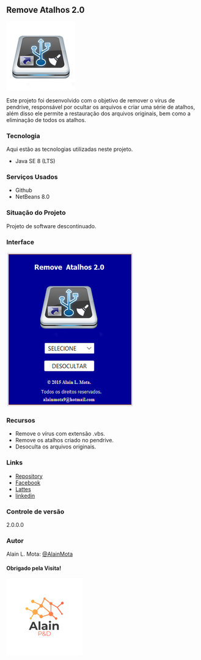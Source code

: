 ## Remove Atalhos 2.0

![logo](FINAL.png)

Este projeto foi desenvolvido com o objetivo de remover o vírus de pendrive, responsável por ocultar os arquivos e criar uma série de atalhos, além disso ele permite a restauração dos arquivos originais, bem como a eliminação de todos os atalhos.

### Tecnologia
Aqui estão as tecnologias utilizadas neste projeto.

* Java SE 8 (LTS)

### Serviços Usados
* Github
* NetBeans 8.0

### Situação do Projeto
Projeto de software descontinuado.

### Interface
![interface](designe_remove.png)

### Recursos
* Remove o vírus com extensão .vbs.
* Remove os atalhos criado no pendrive.
* Desoculta os arquivos originais.

### Links
* [Repository](https://github.com/AlainMota9/Remove_Atalhos_2.0)
* [Facebook](https://www.facebook.com/alain.mota.3/)
* [Lattes](http://lattes.cnpq.br/9940114103826916)
* [linkedin](https://www.linkedin.com/in/alain-mota-a61319117/)

### Controle de versão
2.0.0.0

### Autor
Alain L. Mota: [@AlainMota](https://github.com/AlainMota9)

#### Obrigado pela Visita!

![logo](logo.png)
